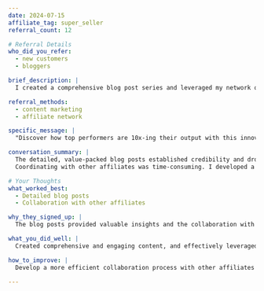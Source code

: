 ```yaml
---
date: 2024-07-15
affiliate_tag: super_seller
referral_count: 12

# Referral Details
who_did_you_refer:
  - new customers
  - bloggers

brief_description: |
  I created a comprehensive blog post series and leveraged my network of fellow affiliates for cross-promotion.

referral_methods:
  - content marketing
  - affiliate network

specific_message: |
  "Discover how top performers are 10x-ing their output with this innovative solution. Check out my latest blog post for the full scoop!"

conversation_summary: |
  The detailed, value-packed blog posts established credibility and drove significant traffic.
  Coordinating with other affiliates was time-consuming. I developed a systematic approach to streamline collaborations.

# Your Thoughts
what_worked_best:
  - Detailed blog posts
  - Collaboration with other affiliates

why_they_signed_up: |
  The blog posts provided valuable insights and the collaboration with other affiliates increased the reach and credibility of the promotions.

what_you_did_well: |
  Created comprehensive and engaging content, and effectively leveraged my affiliate network for cross-promotion.

how_to_improve: |
  Develop a more efficient collaboration process with other affiliates to save time. Experiment with creating short-form video content to complement the blog posts.

---
```

